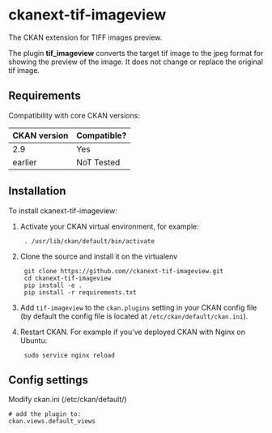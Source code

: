 
# ckanext-tif-imageview

The CKAN extension for TIFF images preview. 

The plugin **tif_imageview** converts the target tif image to the jpeg format for showing the preview of the image. It does not change or replace the original tif image. 


## Requirements

Compatibility with core CKAN versions:

| CKAN version    | Compatible?   |
| --------------- | ------------- |
|  2.9 | Yes    |
| earlier | NoT Tested |           |



## Installation

To install ckanext-tif-imageview:

1. Activate your CKAN virtual environment, for example:

        . /usr/lib/ckan/default/bin/activate

2. Clone the source and install it on the virtualenv

        git clone https://github.com//ckanext-tif-imageview.git
        cd ckanext-tif-imageview
        pip install -e .
        pip install -r requirements.txt

3. Add `tif-imageview` to the `ckan.plugins` setting in your CKAN
   config file (by default the config file is located at
   `/etc/ckan/default/ckan.ini`).

4. Restart CKAN. For example if you've deployed CKAN with Nginx on Ubuntu:

        sudo service nginx reload


## Config settings

Modify ckan.ini (/etc/ckan/default/)

	# add the plugin to:
    ckan.views.default_views



